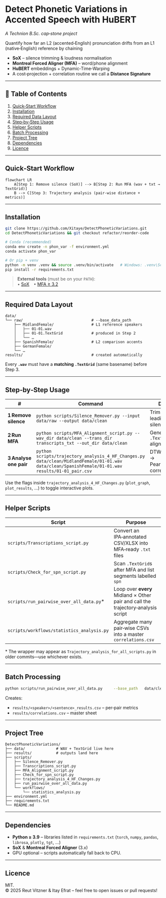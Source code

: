 # Detect Phonetic Variations in Accented Speech with HuBERT  
*A Technion B.Sc. cap‑stone project*

Quantify how far an L2 (accented‑English) pronunciation drifts from an L1 (native‑English) reference by chaining  

* **SoX** – silence trimming & loudness normalisation  
* **Montreal Forced Aligner (MFA)** – word/phone alignment  
* **HuBERT** embeddings + Dynamic‑Time‑Warping  
* A cost‑projection + correlation routine we call a **Distance Signature**

---

## 📑 Table of Contents
1. [Quick‑Start Workflow](#quick-start-workflow)  
2. [Installation](#installation)  
3. [Required Data Layout](#required-data-layout)  
4. [Step‑by‑Step Usage](#step-by-step-usage)  
5. [Helper Scripts](#helper-scripts)  
6. [Batch Processing](#batch-processing)  
7. [Project Tree](#project-tree)  
8. [Dependencies](#dependencies)  
9. [Licence](#licence)

---

## Quick‑Start Workflow <a name="quick-start-workflow"></a>

```mermaid
flowchart LR
    A[Step 1: Remove silence (SoX)] --> B[Step 2: Run MFA (wav + txt → TextGrid)]
    B --> C[Step 3: Trajectory analysis (pair‑wise distance + metrics)]
```

---

## Installation <a name="installation"></a>

```bash
git clone https://github.com/Xitaye/DetectPhoneticVariations.git
cd DetectPhoneticVariations && git checkout refactor/reorder-code

# Conda (recommended)
conda env create -n phon_var -f environment.yml
conda activate phon_var

# Or pip + venv
python -m venv .venv && source .venv/bin/activate   # Windows: .venv\Scripts\activate
pip install -r requirements.txt
```

> **External tools** (must be on your `PATH`):  
> • [SoX](http://sox.sourceforge.net/) • [MFA ≥ 3.2](https://montreal-forced-aligner.readthedocs.io)

---

## Required Data Layout <a name="required-data-layout"></a>

```
data/
└── raw/                               # --base_data_path
    ├── MidlandFemale/                 # L1 reference speakers
    │   ├── 01-01.wav
    │   ├── 01-01.TextGrid             # produced in Step 2
    │   └── …
    ├── SpanishFemale/                 # L2 comparison accents
    ├── GermanFemale/
    └── …
results/                               # created automatically
```

Every **`.wav`** must have a **matching `.TextGrid`** (same basename) before Step 3.

---

## Step‑by‑Step Usage <a name="step-by-step-usage"></a>

| # | Command | Description |
|---|---------|-------------|
| **1 Remove silence** | `python scripts/Silence_Remover.py --input data/raw --output data/clean` | Trim leading/trailing silence with SoX |
| **2 Run MFA** | `python scripts/MFA_Alignment_script.py --wav_dir data/clean --trans_dir transcripts_txt --out_dir data/clean` | Generate `.TextGrid` alignments |
| **3 Analyse one pair** | `python scripts/trajectory_analysis_4_HF_Changes.py data/clean/MidlandFemale/01-01.wav data/clean/SpanishFemale/01-01.wav results/01-01_pair.csv` | DTW → projection → Pearson/Spearman correlations |

Use the flags inside `trajectory_analysis_4_HF_Changes.py` (`plot_graph`, `plot_results`, …) to toggle interactive plots.

---

## Helper Scripts <a name="helper-scripts"></a>

| Script | Purpose |
|--------|---------|
| `scripts/Transcriptions_script.py` | Convert an IPA‑annotated CSV/XLSX into MFA‑ready `.txt` files |
| `scripts/Check_for_spn_script.py`  | Scan `.TextGrid`s after MFA and list segments labelled `spn` |
| `scripts/run_pairwise_over_all_data.py`* | Loop over **every** Midland × Other pair and call the trajectory‑analysis script |
| `scripts/workflows/statistics_analysis.py` | Aggregate many pair‑wise CSVs into a master `correlations.csv` |

\* The wrapper may appear as `Trajectory_analysis_for_all_scripts.py` in older commits—use whichever exists.

---

## Batch Processing <a name="batch-processing"></a>

```bash
python scripts/run_pairwise_over_all_data.py     --base_path   data/clean     --results_dir results     --feat_cache  features            # optional: pre‑extracted HuBERT .npy files
```

Creates:  
* `results/<speaker>/<sentence>_results.csv` – per‑pair metrics  
* `results/correlations.csv` – master sheet  

---

## Project Tree <a name="project-tree"></a>

```
DetectPhoneticVariations/
├── data/              # WAV + TextGrid live here
├── results/           # outputs land here
├── scripts/
│   ├── Silence_Remover.py
│   ├── Transcriptions_script.py
│   ├── MFA_Alignment_script.py
│   ├── Check_for_spn_script.py
│   ├── trajectory_analysis_4_HF_Changes.py
│   ├── run_pairwise_over_all_data.py
│   └── workflows/
│       └── statistics_analysis.py
├── environment.yml
├── requirements.txt
└── README.md
```

---

## Dependencies <a name="dependencies"></a>

* **Python ≥ 3.9** – libraries listed in `requirements.txt` (`torch`, `numpy`, `pandas`, `librosa`, `plotly`, `tgt`, …)  
* **SoX** & **Montreal Forced Aligner** (3.x)  
* GPU optional – scripts automatically fall back to CPU.

---

## Licence <a name="licence"></a>

MIT.  
© 2025 Reut Vitzner & Itay Efrat – feel free to open issues or pull requests!
